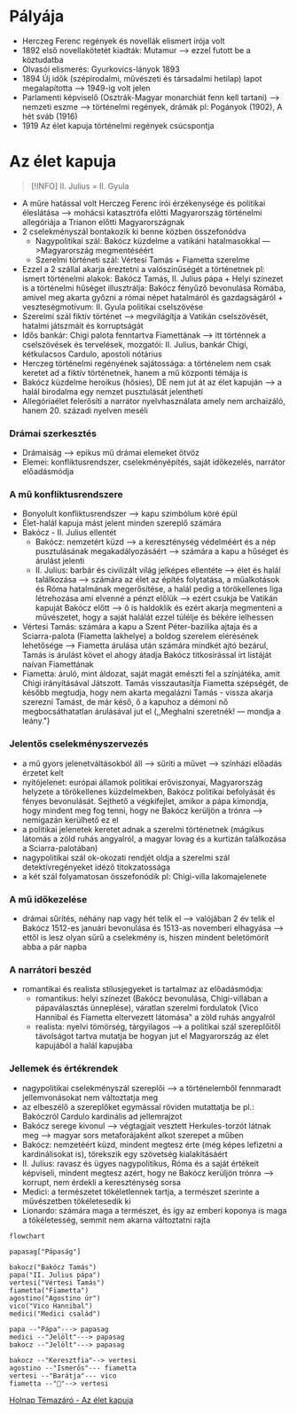 # Pályája

- Herczeg Ferenc regények és novellák elismert írója volt
- 1892 első novellakötetét kiadták: Mutamur —> ezzel futott be a köztudatba
- Olvasói elismerés: Gyurkovics-lányok 1893
- 1894 Új idők (szépirodalmi, művészeti és társadalmi hetilap) lapot megalapította —> 1949-ig volt jelen
- Parlamenti képviselő (Osztrák-Magyar monarchiát fenn kell tartani) —> nemzeti eszme —> történelmi regények, drámák pl: Pogányok (1902), A hét sváb (1916)
- 1919 Az élet kapuja történelmi regények csúcspontja

# Az élet kapuja

> [!INFO] II. Julius = II. Gyula

- A műre hatással volt Herczeg Ferenc írói érzékenysége és politikai éleslátása
	—> mohácsi katasztrófa előtti Magyarország történelmi allegóriája a Trianon előtti Magyarországnak
- 2 cselekményszál bontakozik ki benne közben összefonódva
	- Nagypolitikai szál: Bakócz küzdelme a vatikáni hatalmasokkal
		—>Magyarország megmentéséért
	- Szerelmi történeti szál: Vértesi Tamás + Fiametta szerelme
- Ezzel a 2 szállal akarja éreztetni a valószínűségét a történetnek pl: ismert történelmi alakok: Bakócz Tamás, II. Julius pápa + Helyi színezet is a történelmi hűséget illusztrálja: Bakócz fényűző bevonulása Rómába, amivel meg akarta győzni a római népet hatalmáról és gazdagságáról + veszteségmotívum: II. Gyula politikai cselszövése
- Szerelmi szál fiktív történet —> megvilágítja a Vatikán cselszövését, hatalmi játszmáit és korruptságát
- Idős bankár: Chigi palota fenntartva Fiamettának —> itt történnek a cselszövések és tervelések, mozgatói: II. Julius, bankár Chigi, kétkulacsos Cardulo, apostoli nótárius
- Herczeg történelmi regényének sajátossága: a történelem nem csak keretet ad a fiktív történetnek, hanem a mű központi témája is
- Bakócz küzdelme heroikus (hősies), DE nem jut át az élet kapuján —> a halál birodalma egy nemzet pusztulását jelentheti
- Allegóriaélet felerősíti a narrátor nyelvhasználata amely nem archaizáló, hanem 20. századi nyelven meséli

### Drámai szerkesztés

- Drámaiság —> epikus mű drámai elemeket ötvöz
- Elemei: konfliktusrendszer, cselekményépítés, saját időkezelés, narrátor előadásmódja

### A mű konfliktusrendszere

- Bonyolult konfliktusrendszer —> kapu szimbólum köré épül
- Élet-halál kapuja mást jelent minden szereplő számára
- Bakócz - II. Julius ellentét
	- Bakócz: nemzetért küzd —> a kereszténység védelméért és a nép pusztulásának megakadályozásáért —> számára a kapu a hűséget és árulást jelenti
	- II. Julius: barbár és civilizált világ jelképes ellentéte —> élet és halál találkozása —> számára az élet az építés folytatása, a műalkotások és Róma hatalmának megerősítése, a halál pedig a törökellenes liga létrehozása ami elvenné a pénzt előlük —> ezért csukja be Vatikán kapuját Bakócz előtt —> ő is haldoklik és ezért akarja megmenteni a művészetet, hogy a saját halálát ezzel túlélje és békére lelhessen
- Vértesi Tamás: számára a kapu a Szent Péter-bazilika ajtaja és a Sciarra-palota (Fiametta lakhelye) a boldog szerelem elérésének lehetősége —> Fiametta árulása után számára mindkét ajtó bezárul, Tamás is árulást követ el ahogy átadja Bakócz titkosírással írt listáját naívan Fiamettának
- Fiametta: áruló, mint áldozat, saját magát emészti fel a színjátéka, amit Chigi irányításával Játszott. Tamás visszautasítja Fiametta szépségét, de később megtudja, hogy nem akarta megalázni Tamás - vissza akarja szerezni Tamást, de már késő, ő a kapuhoz a démoni nő megbocsáthatatlan árulásával jut el (,,Meghalni szeretnék! — mondja a leány.")

### Jelentős cselekményszervezés

- a mű gyors jelenetváltásokból áll —> sűríti a művet —> színházi előadás érzetet kelt
- nyitójelenet: európai államok politikai erőviszonyai, Magyarország helyzete a törökellenes küzdelmekben, Bakócz politikai befolyását és fényes bevonulását. Sejthető a végkifejlet, amikor a pápa kimondja, hogy mindent meg fog tenni, hogy ne Bakócz kerüljön a trónra —> nemigazán kerülhető ez el
- a politikai jelenetek keretet adnak a szerelmi történetnek (mágikus látomás a zöld ruhás angyalról, a magyar lovag és a kurtizán találkozása a Sciarra-palotában)
- nagypolitikai szál ok-okozati rendjét oldja a szerelmi szál detektívregényeket idéző titokzatossága
- a két szál folyamatosan összefonódik pl: Chigi-villa lakomajelenete

### A mű időkezelése

- drámai sűrítés, néhány nap vagy hét telik el —> valójában 2 év telik el Bakócz 1512-es januári bevonulása és 1513-as novemberi elhagyása —> ettől is lesz olyan sűrű a cselekmény is, hiszen mindent beletömörít abba a pár napba

### A narrátori beszéd

- romantikai és realista stílusjegyeket is tartalmaz az előadásmódja:
	- romantikus: helyi színezet (Bakócz bevonulása, Chigi-villában a pápaválasztás ünneplése), váratlan szerelmi fordulatok (Vico Hannibal és Fiametta eltervezett látomása" a zöld ruhás angyalról
	- realista: nyelvi tömörség, tárgyilagos —> a politikai szál szereplőitől távolságot tartva mutatja be hogyan jut el Magyarország az élet kapujából a halál kapujába

### Jellemek és értékrendek

- nagypolitikai cselekményszál szereplői —> a történelemből fennmaradt jellemvonásokat nem változtatja meg
- az elbeszélő a szereplőket egymással röviden mutattatja be pl.: Bakóczról Cardulo kardinális ad jellemrajzot
- Bakócz serege kivonul —> végtagjait vesztett Herkules-torzót látnak meg —> magyar sors metaforájaként alkot szerepet a műben
- Bakócz: nemzetéért küzd, mindent megtesz érte (még képes lefizetni a kardinálisokat is), törekszik egy szövetség kialakításáért
- II. Julius: ravasz és ügyes nagypolitikus, Róma és a saját értékeit képviseli, mindent megtesz azért, hogy ne Bakócz kerüljön trónra —> korrupt, nem érdekli a kereszténység sorsa
- Medici: a természetet tökéletlennek tartja, a természet szerinte a művészetben tökéletesedik ki
- Lionardo: számára maga a természet, és így az emberi koponya is maga a tökéletesség, semmit nem akarna változtatni rajta

```mermaid
flowchart

papasag["Pápaság"]

bakocz("Bakócz Tamás")
papa("II. Julius pápa")
vertesi("Vértesi Tamás")
fiametta("Fiametta")
agostino("Agostino úr")
vico("Vico Hannibal")
medici("Medici család")

papa --"Pápa"---> papasag
medici --"Jelölt"---> papasag
bakocz --"Jelölt"---> papasag

bakocz --"Keresztfia"--> vertesi
agostino --"Ismerős"--- fiametta
vertesi --"Barátja"--- vico
fiametta --"💞"--> vertesi

```

[Holnap Témazáró - Az élet kapuja](https://www.youtube.com/watch?v=jm5lKoHE1sQ)
